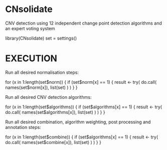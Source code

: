 CNsolidate
==========

CNV detection using 12 independent change point detection algorithms and an expert voting system

library(CNsolidate)
set = settings()

# EXECUTION

Run all desired normalisation steps:

for (x in 1:length(set$norm)) {
      if (set$norm[x] == 1) {
        result <- try( do.call( names(set$norm[x]), list(set) ) )
      }
}


Run all desired CNV detection algorithms:

for (x in 1:length(set$algorithms)) {
      if (set$algorithms[x] == 1) {
        result <- try( do.call( names(set$algorithms[x]), list(set) ) )
      }
}

Run all desired combination, algorithm weighting, post processing and annotation steps:

for (x in 1:length(set$combine)) {
      if (set$algorithms[x] == 1) {
        result <- try( do.call( names(set$combine[x]), list(set) ) )
      }
}


